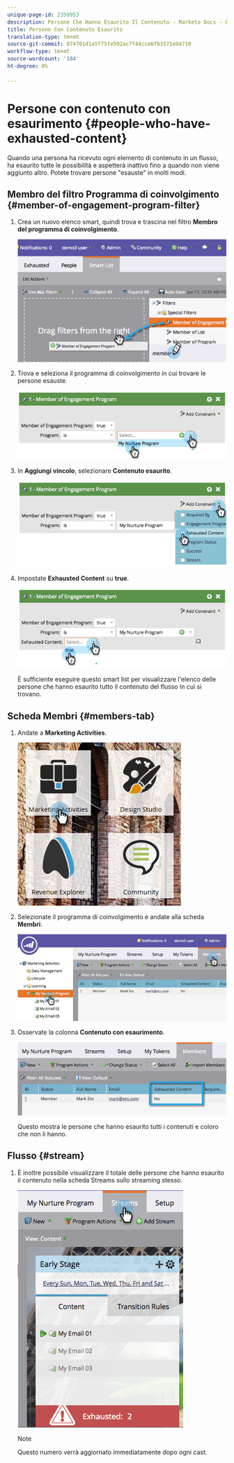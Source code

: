 ```yaml
---
unique-page-id: 2359953
description: Persone Che Hanno Esaurito Il Contenuto - Marketo Docs - Documentazione Di Prodotto
title: Persone Con Contenuto Esaurito
translation-type: tm+mt
source-git-commit: 074701d1a5f75fe592ac7f44cce6fb3571e94710
workflow-type: tm+mt
source-wordcount: '184'
ht-degree: 0%

---
```



# Persone con contenuto con esaurimento {#people-who-have-exhausted-content}

Quando una persona ha ricevuto ogni elemento di contenuto in un flusso, ha esaurito tutte le possibilità e aspetterà inattivo fino a quando non viene aggiunto altro. Potete trovare persone &quot;esauste&quot; in molti modi.

## Membro del filtro Programma di coinvolgimento {#member-of-engagement-program-filter}

1. Crea un nuovo elenco smart, quindi trova e trascina nel filtro **Membro del programma di coinvolgimento**.

   ![](assets/image2014-9-15-18-20-0.png)

1. Trova e seleziona il programma di coinvolgimento in cui trovare le persone esauste.

   ![](assets/image2014-9-15-18-3a20-3a11.png)

1. In **Aggiungi vincolo**, selezionare **Contenuto esaurito**.

   ![](assets/image2014-9-15-18-3a20-3a17.png)

1. Impostate **Exhausted Content** su **true**.

   ![](assets/image2014-9-15-18-3a20-3a21.png)

   È sufficiente eseguire questo smart list per visualizzare l&#39;elenco delle persone che hanno esaurito tutto il contenuto del flusso in cui si trovano.

## Scheda Membri {#members-tab}

1. Andate a **Marketing Activities**.

   ![](assets/ma.png)

1. Selezionate il programma di coinvolgimento e andate alla scheda **Membri**.

   ![](assets/memberstab.jpg)

1. Osservate la colonna **Contenuto con esaurimento**.

   ![](assets/image2014-9-15-18-3a21-3a7.png)

   Questo mostra le persone che hanno esaurito tutti i contenuti e coloro che non li hanno.

## Flusso {#stream}

1. È inoltre possibile visualizzare il totale delle persone che hanno esaurito il contenuto nella scheda Streams sullo streaming stesso.

   ![](assets/image2014-9-15-18-3a21-3a38.png)

   >[!NOTE]
   >
   >Questo numero verrà aggiornato immediatamente dopo ogni cast.
